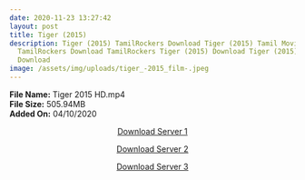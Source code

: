 ```yaml
---
date: 2020-11-23 13:27:42
layout: post
title: Tiger (2015)
description: Tiger (2015) TamilRockers Download Tiger (2015) Tamil Movie
  TamilRockers Download TamilRockers Tiger (2015) Download Tiger (2015) Mp4
  Download
image: /assets/img/uploads/tiger_-2015_film-.jpeg
---
```

<!--StartFragment-->

**File Name:** Tiger 2015 HD.mp4\
**File Size:** 505.94MB\
**Added On:** 04/10/2020

<!--EndFragment-->

<center>

<a href="http://s27.uptofiles.net//files/Tamil%20HD%20Mobile%20Movies/Tiger%20(2015)/Tiger%20(HD)/Tiger%20(Tamil)/Tiger%20(640x360)/Tiger%202015%20HD.mp4" class="myButton">Download Server 1</a>

<a href="http://s27.uptofiles.net//files/Tamil%20HD%20Mobile%20Movies/Tiger%20(2015)/Tiger%20(HD)/Tiger%20(Tamil)/Tiger%20(640x360)/Tiger%202015%20HD.mp4" class="myButton">Download Server 2</a>

<a href="http://s27.uptofiles.net//files/Tamil%20HD%20Mobile%20Movies/Tiger%20(2015)/Tiger%20(HD)/Tiger%20(Tamil)/Tiger%20(640x360)/Tiger%202015%20HD.mp4" class="myButton">Download Server 3</a>

</center>